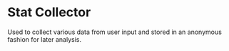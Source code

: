 <h1>Stat Collector</h1>

Used to collect various data from user input and stored in an anonymous fashion for later analysis.
